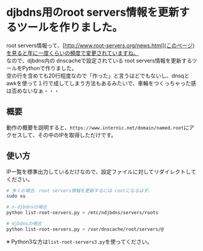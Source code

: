 # djbdns用のroot servers情報を更新するツールを作りました。

root servers情報って、[http://www.root-servers.org/news.html](このページ)を見ると年に一度くらいの頻度で変更されていますね。  
なので、djbdns内の dnscacheで設定されている root servers情報を更新するツールをPythonで作りました。  
空の行を含めても20行程度なので「作った」と言うほどでもないし、dnsqとawkを使って１行で成してしまう方法もあるみたいで、車輪をつくっちゃった感は否めないなぁ・・・

## 概要

動作の概要を説明すると、`https://www.internic.net/domain/named.root`にアクセスして、その中のIPを取得しただけです。  

## 使い方

IP一覧を標準出力しているだけなので、設定ファイルに対してリダイレクトしてください。

```sh
# 多くの場合、root servers情報を更新するには rootになるはず。
sudo su

# n-djbdnsの場合
python list-root-servers.py > /etc/ndjbdns/servers/roots

# djbdnsの場合
python list-root-servers.py > /var/dnscache/root/servers/@
```

※ Python3な方は`list-root-servers3.py`を使ってください。

